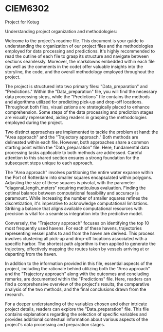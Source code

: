 # CIEM6302
Project for Kotug

Understanding project organization and methodologies:

Welcome to the project's readme file. This document is your guide to understanding the organization of our project files and the methodologies employed for data processing and predictions. It's highly recommended to read the outline of each file to grasp its structure and navigate between sections seamlessly. Moreover, the markdowns embedded within each file (as well as the comments in the code) offer valuable insights into the storyline, the code, and the overall methodology employed throughout the project. 

The project is structured into two primary files: "Data_preparation" and "Predictions." Within the "Data_preparation" file, you will find the necessary data processing steps, while the "Predictions" file contains the methods and algorithms utilized for predicting pick-up and drop-off locations. Throughout both files, visualizations are strategically placed to enhance comprehension. Some steps of the data processing and prediction stages are visually represented, aiding readers in grasping the methodologies employed during the project.


Two distinct approaches are implemented to tackle the problem at hand: the "Area approach" and the "Trajectory approach." Both methods are delineated within each file. However, both approaches share a common starting point within the "Data_preparation" file. Here, fundamental data processing tasks applicable to both methods are addressed. Careful attention to this shared section ensures a strong foundation for the subsequent steps unique to each approach.

The "Area approach" involves partitioning the entire water expanse within the Port of Rotterdam into smaller squares encapsulated within polygons. Adjusting the size of these squares is pivotal, with the parameter "diagonal_length_meters" requiring meticulous evaluation. Finding the optimal balance between computational feasibility and accuracy is paramount. While increasing the number of smaller squares refines the discretization, it's imperative to acknowledge computational limitations. Striking a balance that aligns available computational resources with precision is vital for a seamless integration into the predictive model. 

Conversely, the "Trajectory approach" focuses on identifying the top 10 most frequently used havens. For each of these havens, trajectories representing vessel paths to and from the haven are derived. This process involves clustering all pick-up and drop-off locations associated with a specific harbor. The shortest path algorithm is then applied to generate the trajectory, effectively mapping the routes taken by vessels arriving at or departing from the haven.


In addition to the information provided in this file, essential aspects of the project, including the rationale behind utilizing both the "Area approach" and the "Trajectory approach" along with the outcomes and concluding remarks, are documented within the "Predictions" file. Here, readers can find a comprehensive overview of the project's results, the comparative analysis of the two methods, and the final conclusions drawn from the research.

For a deeper understanding of the variables chosen and other intricate project details, readers can explore the "Data_preparation" file. This file contains explanations regarding the selection of specific variables and provides additional contextual information about various aspects of the project's data processing and preparation stages.
